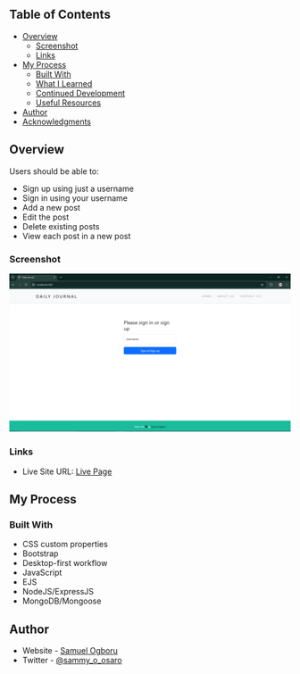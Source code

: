 ## Table of Contents

- [Overview](#overview)
  - [Screenshot](#screenshot)
  - [Links](#links)
- [My Process](#my-process)
  - [Built With](#built-with)
  - [What I Learned](#what-i-learned)
  - [Continued Development](#continued-development)
  - [Useful Resources](#useful-resources)
- [Author](#author)
- [Acknowledgments](#acknowledgments)

## Overview


Users should be able to:

- Sign up using just a username
- Sign in using your username
- Add a new post
- Edit the post
- Delete existing posts
- View each post in a new post 


### Screenshot

![BlogPost App Screenshot](./blogpost.png)

### Links

- Live Site URL: [Live Page](blog-post-production-eda6.up.railway.app)

## My Process

### Built With

- CSS custom properties
- Bootstrap
- Desktop-first workflow
- JavaScript
- EJS
- NodeJS/ExpressJS
- MongoDB/Mongoose

## Author

- Website - [Samuel Ogboru](https://portfolio-nine-gules-60.vercel.app/)
- Twitter - [@sammy_o_osaro](https://www.twitter.com/sammy_o_osaro)

